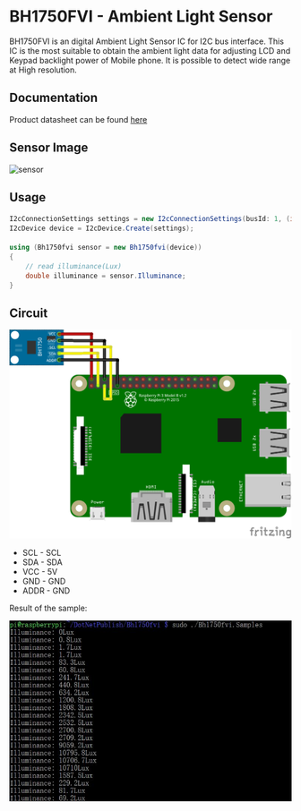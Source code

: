 # BH1750FVI - Ambient Light Sensor

BH1750FVI is an digital Ambient Light Sensor IC for I2C bus interface. This IC is the most suitable to obtain the ambient light data for adjusting LCD and Keypad backlight power of Mobile phone. It is possible to detect wide range at High resolution.

## Documentation

Product datasheet can be found [here](https://cdn.datasheetspdf.com/pdf-down/B/H/1/BH1750FVI_Rohm.pdf)

## Sensor Image

![sensor](sensor.jpg)

## Usage

```csharp
I2cConnectionSettings settings = new I2cConnectionSettings(busId: 1, (int)I2cAddress.AddPinLow);
I2cDevice device = I2cDevice.Create(settings);

using (Bh1750fvi sensor = new Bh1750fvi(device))
{
    // read illuminance(Lux)
    double illuminance = sensor.Illuminance;
}

```

## Circuit

![circuit](BH1750FVI_Circuit_bb.png)

* SCL - SCL
* SDA - SDA
* VCC - 5V
* GND - GND
* ADDR - GND

Result of the sample:

![running result](RunningResult.jpg)
